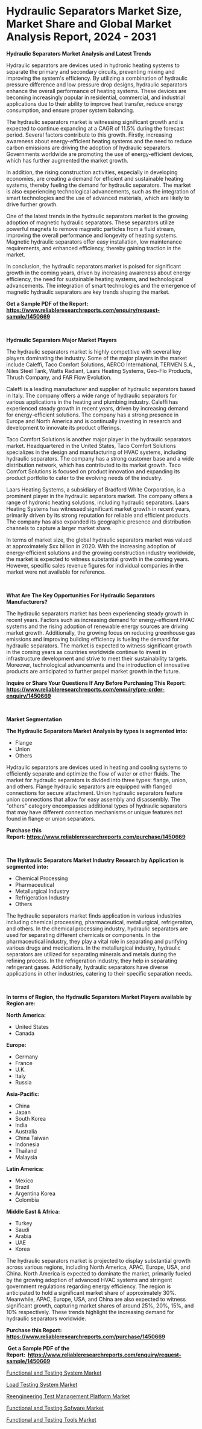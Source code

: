 <p><h1>Hydraulic Separators Market Size, Market Share and Global Market Analysis Report, 2024 - 2031</h1></p><p><strong>Hydraulic Separators Market Analysis and Latest Trends</strong></p>
<p><p>Hydraulic separators are devices used in hydronic heating systems to separate the primary and secondary circuits, preventing mixing and improving the system's efficiency. By utilizing a combination of hydraulic pressure difference and low pressure drop designs, hydraulic separators enhance the overall performance of heating systems. These devices are becoming increasingly popular in residential, commercial, and industrial applications due to their ability to improve heat transfer, reduce energy consumption, and ensure proper system balancing.</p><p>The hydraulic separators market is witnessing significant growth and is expected to continue expanding at a CAGR of 11.5% during the forecast period. Several factors contribute to this growth. Firstly, increasing awareness about energy-efficient heating systems and the need to reduce carbon emissions are driving the adoption of hydraulic separators. Governments worldwide are promoting the use of energy-efficient devices, which has further augmented the market growth.</p><p>In addition, the rising construction activities, especially in developing economies, are creating a demand for efficient and sustainable heating systems, thereby fueling the demand for hydraulic separators. The market is also experiencing technological advancements, such as the integration of smart technologies and the use of advanced materials, which are likely to drive further growth.</p><p>One of the latest trends in the hydraulic separators market is the growing adoption of magnetic hydraulic separators. These separators utilize powerful magnets to remove magnetic particles from a fluid stream, improving the overall performance and longevity of heating systems. Magnetic hydraulic separators offer easy installation, low maintenance requirements, and enhanced efficiency, thereby gaining traction in the market.</p><p>In conclusion, the hydraulic separators market is poised for significant growth in the coming years, driven by increasing awareness about energy efficiency, the need for sustainable heating systems, and technological advancements. The integration of smart technologies and the emergence of magnetic hydraulic separators are key trends shaping the market.</p></p>
<p><strong>Get a Sample PDF of the Report:&nbsp; <a href="https://www.reliableresearchreports.com/enquiry/request-sample/1450669">https://www.reliableresearchreports.com/enquiry/request-sample/1450669</a></strong></p>
<p>&nbsp;</p>
<p><strong>Hydraulic Separators Major Market Players</strong></p>
<p><p>The hydraulic separators market is highly competitive with several key players dominating the industry. Some of the major players in the market include Caleffi, Taco Comfort Solutions, AERCO International, TERMEN S.A., Niles Steel Tank, Watts Radiant, Laars Heating Systems, Geo-Flo Products, Thrush Company, and FAR Flow Evolution.</p><p>Caleffi is a leading manufacturer and supplier of hydraulic separators based in Italy. The company offers a wide range of hydraulic separators for various applications in the heating and plumbing industry. Caleffi has experienced steady growth in recent years, driven by increasing demand for energy-efficient solutions. The company has a strong presence in Europe and North America and is continually investing in research and development to innovate its product offerings.</p><p>Taco Comfort Solutions is another major player in the hydraulic separators market. Headquartered in the United States, Taco Comfort Solutions specializes in the design and manufacturing of HVAC systems, including hydraulic separators. The company has a strong customer base and a wide distribution network, which has contributed to its market growth. Taco Comfort Solutions is focused on product innovation and expanding its product portfolio to cater to the evolving needs of the industry.</p><p>Laars Heating Systems, a subsidiary of Bradford White Corporation, is a prominent player in the hydraulic separators market. The company offers a range of hydronic heating solutions, including hydraulic separators. Laars Heating Systems has witnessed significant market growth in recent years, primarily driven by its strong reputation for reliable and efficient products. The company has also expanded its geographic presence and distribution channels to capture a larger market share.</p><p>In terms of market size, the global hydraulic separators market was valued at approximately $xx billion in 2020. With the increasing adoption of energy-efficient solutions and the growing construction industry worldwide, the market is expected to witness substantial growth in the coming years. However, specific sales revenue figures for individual companies in the market were not available for reference.</p></p>
<p>&nbsp;</p>
<p><strong>What Are The Key Opportunities For Hydraulic Separators Manufacturers?</strong></p>
<p><p>The hydraulic separators market has been experiencing steady growth in recent years. Factors such as increasing demand for energy-efficient HVAC systems and the rising adoption of renewable energy sources are driving market growth. Additionally, the growing focus on reducing greenhouse gas emissions and improving building efficiency is fueling the demand for hydraulic separators. The market is expected to witness significant growth in the coming years as countries worldwide continue to invest in infrastructure development and strive to meet their sustainability targets. Moreover, technological advancements and the introduction of innovative products are anticipated to further propel market growth in the future.</p></p>
<p><strong>Inquire or Share Your Questions If Any Before Purchasing This Report: <a href="https://www.reliableresearchreports.com/enquiry/pre-order-enquiry/1450669">https://www.reliableresearchreports.com/enquiry/pre-order-enquiry/1450669</a></strong></p>
<p>&nbsp;</p>
<p><strong>Market Segmentation</strong></p>
<p><strong>The Hydraulic Separators Market Analysis by types is segmented into:</strong></p>
<p><ul><li>Flange</li><li>Union</li><li>Others</li></ul></p>
<p><p>Hydraulic separators are devices used in heating and cooling systems to efficiently separate and optimize the flow of water or other fluids. The market for hydraulic separators is divided into three types: flange, union, and others. Flange hydraulic separators are equipped with flanged connections for secure attachment. Union hydraulic separators feature union connections that allow for easy assembly and disassembly. The "others" category encompasses additional types of hydraulic separators that may have different connection mechanisms or unique features not found in flange or union separators.</p></p>
<p><strong>Purchase this Report:&nbsp;<a href="https://www.reliableresearchreports.com/purchase/1450669">https://www.reliableresearchreports.com/purchase/1450669</a></strong></p>
<p>&nbsp;</p>
<p><strong>The Hydraulic Separators Market Industry Research by Application is segmented into:</strong></p>
<p><ul><li>Chemical Processing</li><li>Pharmaceutical</li><li>Metallurgical Industry</li><li>Refrigeration Industry</li><li>Others</li></ul></p>
<p><p>The hydraulic separators market finds application in various industries including chemical processing, pharmaceutical, metallurgical, refrigeration, and others. In the chemical processing industry, hydraulic separators are used for separating different chemicals or components. In the pharmaceutical industry, they play a vital role in separating and purifying various drugs and medications. In the metallurgical industry, hydraulic separators are utilized for separating minerals and metals during the refining process. In the refrigeration industry, they help in separating refrigerant gases. Additionally, hydraulic separators have diverse applications in other industries, catering to their specific separation needs.</p></p>
<p>&nbsp;</p>
<p><strong>In terms of Region, the Hydraulic Separators Market Players available by Region are:</strong></p>
<p>
    <p> <strong> North America: </strong>
        <ul>
            <li>United States</li>
            <li>Canada</li>
        </ul>
        </p> 
    <p> <strong> Europe: </strong>
        <ul>
            <li>Germany</li>
            <li>France</li>
            <li>U.K.</li>
            <li>Italy</li>
            <li>Russia</li>
        </ul>
        </p> 
    <p> <strong> Asia-Pacific: </strong>
        <ul>
            <li>China</li>
            <li>Japan</li>
            <li>South Korea</li>
            <li>India</li>
            <li>Australia</li>
            <li>China Taiwan</li>
            <li>Indonesia</li>
            <li>Thailand</li>
            <li>Malaysia</li>
        </ul>
        </p> 
    <p> <strong> Latin America: </strong>
        <ul>
            <li>Mexico</li>
            <li>Brazil</li>
            <li>Argentina Korea</li>
            <li>Colombia</li>
        </ul>
        </p> 
    <p> <strong> Middle East & Africa: </strong>
        <ul>
            <li>Turkey</li>
            <li>Saudi</li>
            <li>Arabia</li>
            <li>UAE</li>
            <li>Korea</li>
        </ul>
    </p>
    </p>
<p><p>The hydraulic separators market is projected to display substantial growth across various regions, including North America, APAC, Europe, USA, and China. North America is expected to dominate the market, primarily fueled by the growing adoption of advanced HVAC systems and stringent government regulations regarding energy efficiency. The region is anticipated to hold a significant market share of approximately 30%. Meanwhile, APAC, Europe, USA, and China are also expected to witness significant growth, capturing market shares of around 25%, 20%, 15%, and 10% respectively. These trends highlight the increasing demand for hydraulic separators worldwide.</p></p>
<p><strong>Purchase this Report: <a href="https://www.reliableresearchreports.com/purchase/1450669">https://www.reliableresearchreports.com/purchase/1450669</a></strong></p>
<p>&nbsp;<strong>Get a Sample PDF of the Report:&nbsp;&nbsp;<a href="https://www.reliableresearchreports.com/enquiry/request-sample/1450669">https://www.reliableresearchreports.com/enquiry/request-sample/1450669</a></strong></p>
<p><strong></strong></p>
<p><p><a href="https://medium.com/@elzaziemann1943/functional-and-testing-system-market-analysis-its-cagr-market-segmentation-and-global-industry-5207d1f238a5">Functional and Testing System Market</a></p><p><a href="https://medium.com/@elzaziemann1943/load-testing-system-nbsp-market-focuses-on-market-share-size-and-projected-forecast-till-2030-d44f879cd16a">Load Testing System Market</a></p><p><a href="https://medium.com/@elzaziemann1943/reengineering-test-management-platform-market-size-market-outlook-and-market-forecast-2023-to-d849299817e0">Reengineering Test Management Platform Market</a></p><p><a href="https://medium.com/@elzaziemann1943/functional-and-testing-sofware-nbsp-market-focuses-on-market-share-size-and-projected-forecast-b212b44d7f94">Functional and Testing Sofware Market</a></p><p><a href="https://medium.com/@elzaziemann1943/analyzing-functional-and-testing-tools-market-global-industry-perspective-and-forecast-2023-to-97d68fa89bd5">Functional and Testing Tools Market</a></p></p>
